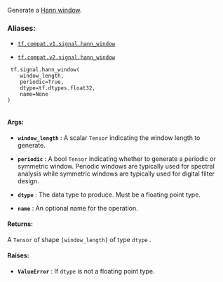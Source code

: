 Generate a [Hann window](https://en.wikipedia.org/wiki/Window_function#Hann_and_Hamming_windows).



### Aliases:

- [ `tf.compat.v1.signal.hann_window` ](/api_docs/python/tf/signal/hann_window)

- [ `tf.compat.v2.signal.hann_window` ](/api_docs/python/tf/signal/hann_window)



```
 tf.signal.hann_window(
    window_length,
    periodic=True,
    dtype=tf.dtypes.float32,
    name=None
)
 
```



#### Args:

- **`window_length`** : A scalar  `Tensor`  indicating the window length to generate.

- **`periodic`** : A bool  `Tensor`  indicating whether to generate a periodic or
symmetric window. Periodic windows are typically used for spectral
analysis while symmetric windows are typically used for digital
filter design.

- **`dtype`** : The data type to produce. Must be a floating point type.

- **`name`** : An optional name for the operation.



#### Returns:
A  `Tensor`  of shape  `[window_length]`  of type  `dtype` .



#### Raises:

- **`ValueError`** : If  `dtype`  is not a floating point type.

